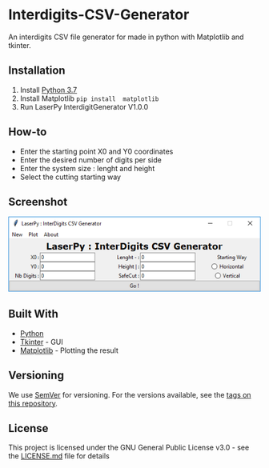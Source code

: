 # Interdigits-CSV-Generator
An interdigits CSV file generator for  made in python with Matplotlib and tkinter.


## Installation
1. Install [Python 3.7](https://www.python.org/downloads/)
1. Install Matplotlib `pip install  matplotlib` 
1. Run LaserPy InterdigitGenerator V1.0.0

## How-to
* Enter the starting point X0 and Y0 coordinates
* Enter the desired number of digits per side
* Enter the system size : lenght and height
* Select the cutting starting way

## Screenshot
![App Screenshot](/screenshot/app.PNG)

## Built With

* [Python](https://www.python.org/)
* [Tkinter](https://wiki.python.org/moin/TkInter) - GUI
* [Matplotlib](https://matplotlib.org/3.1.0/index.html#) - Plotting the result

## Versioning

We use [SemVer](http://semver.org/) for versioning. For the versions available, see the [tags on this repository](https://github.com/sylv1nv/Interdigits-CSV-Generator/tags). 

## License

This project is licensed under the GNU General Public License v3.0 - see the [LICENSE.md](LICENSE.md) file for details
